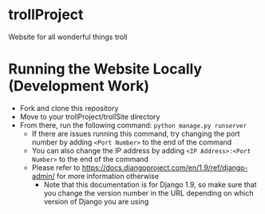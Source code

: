 # trollProject
Website for all wonderful things troll

# Running the Website Locally (Development Work)
* Fork and clone this repository
* Move to your trollProject/trollSite directory
* From there, run the following command: `python manage.py runserver`
  * If there are issues running this command, try changing the port number by adding `<Port Number>` to the end of the command
  * You can also change the IP address by adding `<IP Address>:<Port Number>` to the end of the command
  * Please refer to https://docs.djangoproject.com/en/1.9/ref/django-admin/ for more information otherwise
    * Note that this documentation is for Django 1.9, so make sure that you change the version number in the URL depending on which version of Django you are using
